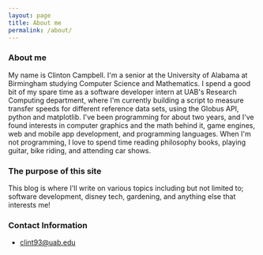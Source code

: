 ```yaml
---
layout: page
title: About me
permalink: /about/
---
```


### About me
My name is Clinton Campbell. I'm a senior at the University of Alabama at Birmingham studying Computer Science and Mathematics. I spend a good bit of my spare time as a software developer intern at UAB's Research Computing department, where I'm currently building a script to measure transfer speeds for different reference data sets, using the Globus API, python and matplotlib. I've been programming for about two years, and I've found interests in computer graphics and the math behind it, game engines, web and mobile app development, and programming languages. When I'm not programming, I love to spend time reading philosophy books, playing guitar, bike riding, and attending car shows. 

### The purpose of this site
This blog is where I'll write on various topics including but not limited to; software development, disney tech, gardening, and anything else that interests me! 

### Contact Information

- clint93@uab.edu